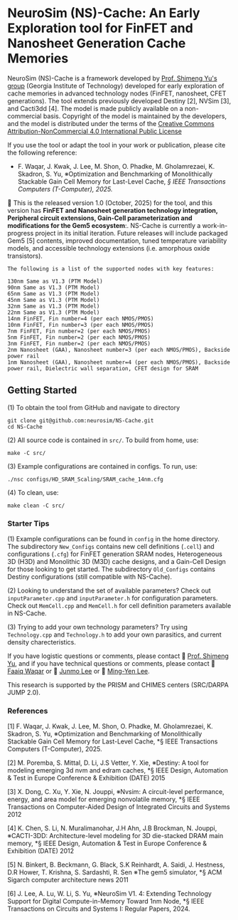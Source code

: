 # NeuroSim (NS)-Cache: An Early Exploration tool for FinFET and Nanosheet Generation Cache Memories

NeuroSim (NS)-Cache is a framework developed by [Prof. Shimeng Yu's group](https://shimeng.ece.gatech.edu/) (Georgia Institute of Technology) developed for early exploration of cache memories in advanced technology nodes (FinFET, nanosheet, CFET generations). The tool extends previously developed Destiny [2], NVSim [3], and Cacti3dd [4]. The model is made publicly available on a non-commercial basis. Copyright of the model is maintained by the developers, and the model is distributed under the terms of the [Creative Commons Attribution-NonCommercial 4.0 International Public License](http://creativecommons.org/licenses/by-nc/4.0/legalcode)

If you use the tool or adapt the tool in your work or publication, please cite the following reference:

* F. Waqar, J. Kwak, J. Lee, M. Shon, O. Phadke, M. Gholamrezaei, K. Skadron, S. Yu, ※Optimization and Benchmarking of Monolithically Stackable Gain Cell Memory for Last-Level Cache, *§ IEEE Transactions Computers (T-Computer), 2025.*
<DOI to be generated>

:star2: This is the released version 1.0 (October, 2025) for the tool, and this version has **FinFET and Nanosheet generation technology integration, Peripheral circuit extensions, Gain-Cell parameterization and modifications for the Gem5 ecosystem**:. NS-Cache is currently a work-in-progress project in its initial iteration. Future releases will include packaged Gem5 [5] contents, improved documentation, tuned temperature variability models, and accessible technology extensions (i.e. amorphous oxide transistors).

```
The following is a list of the supported nodes with key features:

130nm Same as V1.3 (PTM Model)
90nm Same as V1.3 (PTM Model)
65nm Same as V1.3 (PTM Model)
45nm Same as V1.3 (PTM Model)
32nm Same as V1.3 (PTM Model)
22nm Same as V1.3 (PTM Model)
14nm FinFET, Fin number=4 (per each NMOS/PMOS)
10nm FinFET, Fin number=3 (per each NMOS/PMOS)
7nm FinFET, Fin number=2 (per each NMOS/PMOS)
5nm FinFET, Fin number=2 (per each NMOS/PMOS)
3nm FinFET, Fin number=2 (per each NMOS/PMOS)
2nm Nanosheet (GAA), Nanosheet number=3 (per each NMOS/PMOS), Backside power rail
1nm Nanosheet (GAA), Nanosheet number=4 (per each NMOS/PMOS), Backside power rail, Dielectric wall separation, CFET design for SRAM
```

## Getting Started
(1) To obtain the tool from GitHub and navigate to directory
```
git clone git@github.com:neurosim/NS-Cache.git
cd NS-Cache
```

(2) All source code is contained in `src/`. To build from home, use:
```
make -C src/
```

(3) Example configurations are contained in configs. To run, use:
```
./nsc configs/HD_SRAM_Scaling/SRAM_cache_14nm.cfg
```

(4) To clean, use:
```
make clean -C src/
```

### Starter Tips
(1) Example configurations can be found in `config` in the home directory. The subdirectory `New_Configs` contains new cell definitions (`.cell`) and configurations (`.cfg`) for FinFET generation SRAM nodes, Heterogeneous 3D (H3D) and Monolithic 3D (M3D) cache designs, and a Gain-Cell Design for those looking to get started. The subdirectory `Old_Configs` contains Destiny configurations (still compatible with NS-Cache).

(2) Looking to understand the set of available parameters? Check out `inputParameter.cpp` and `inputParameter.h` for configuration parameters. Check out `MemCell.cpp` and `MemCell.h` for cell definition parameters available in NS-Cache.

(3) Trying to add your own technology parameters? Try using `Technology.cpp` and `Technology.h` to add your own parasitics, and current density charecteristics.

If you have logistic questions or comments, please contact :man: [Prof. Shimeng Yu](mailto:shimeng.yu@ece.gatech.edu), and if you have technical questions or comments, please contact :man: [Faaiq Waqar](mailto:faaiq.waqar@gatech.edu) or :man: [Junmo Lee](mailto:junmolee@gatech.edu) or :man: [Ming-Yen Lee](mailto:mlee838@gatech.edu).

This research is supported by the PRISM and CHIMES centers (SRC/DARPA JUMP 2.0).

### References
[1] F. Waqar, J. Kwak, J. Lee, M. Shon, O. Phadke, M. Gholamrezaei, K. Skadron, S. Yu, ※Optimization and Benchmarking of Monolithically Stackable Gain Cell Memory for Last-Level Cache, *§ IEEE Transactions Computers (T-Computer), 2025.

[2] M. Poremba, S. Mittal, D. Li, J.S Vetter, Y. Xie, ※Destiny: A tool for modeling emerging 3d nvm and edram caches, *§ IEEE Design, Automation & Test in Europe Conference & Exhibition (DATE) 2015

[3] X. Dong, C. Xu, Y. Xie, N. Jouppi, ※Nvsim: A circuit-level performance, energy, and area model for emerging nonvolatile memory, *§ IEEE Transactions on Computer-Aided Design of Integrated Circuits and Systems 2012

[4] K. Chen, S. Li, N. Muralimanohar, J.H Ahn, J.B Brockman, N. Jouppi, ※CACTI-3DD: Architecture-level modeling for 3D die-stacked DRAM main memory, *§ IEEE Design, Automation & Test in Europe Conference & Exhibition (DATE) 2012

[5] N. Binkert, B. Beckmann, G. Black, S.K Reinhardt, A. Saidi, J. Hestness, D.R Hower, T. Krishna, S. Sardashti, R. Sen ※The gem5 simulator, *§ ACM Sigarch computer architecture news 2011

[6] J. Lee, A. Lu, W. Li, S. Yu, ※NeuroSim V1. 4: Extending Technology Support for Digital Compute-in-Memory Toward 1nm Node, *§ IEEE Transactions on Circuits and Systems I: Regular Papers, 2024.
